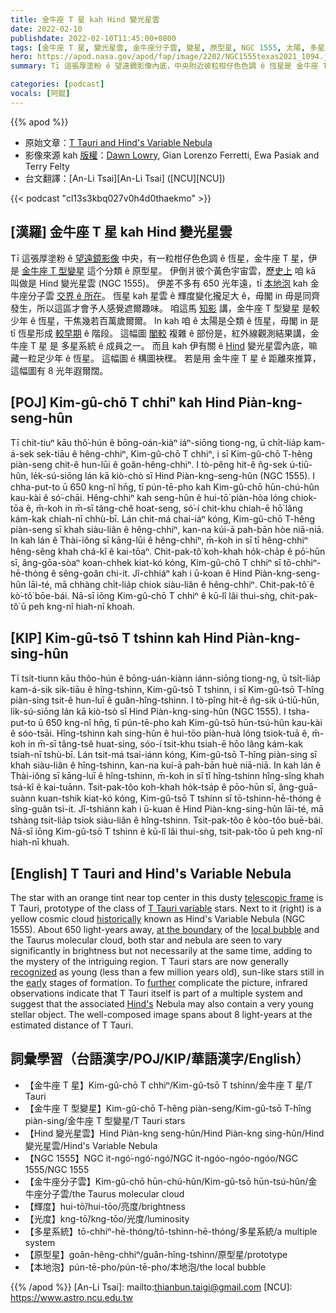 ```yaml
---
title: 金牛座 T 星 kah Hind 變光星雲
date: 2022-02-10
publishdate: 2022-02-10T11:45:00+0800
tags: [金牛座 T 星, 變光星雲, 金牛座分子雲, 變星, 原型星, NGC 1555, 太陽, 多星系統, 本地泡, 金牛座 T 型變星, 光度]
hero: https://apod.nasa.gov/apod/fap/image/2202/NGC1555texas2021_1094.jpg
summary: Tī 這張厚塗粉 ê 望遠鏡影像內底，中央附近彼粒柑仔色色調 ê 恆星是 金牛座 T 星，伊是 金牛座 T 變星這个分類 ê 原型星。

categories: [podcast]
vocals: [阿錕]
---
```


{{% apod %}}

- 原始文章：[T Tauri and Hind's Variable Nebula](https://apod.nasa.gov/apod/ap220210.html)
- 影像來源 kah [版權][copyright]：[Dawn Lowry](https://www.astrobin.com/users/lowry_pt/), Gian Lorenzo Ferretti, Ewa Pasiak and Terry Felty
- 台文翻譯：[An-Li Tsai][An-Li Tsai] ([NCU][NCU])

{{< podcast "cl13s3kbq027v0h4d0thaekmo" >}}

## [漢羅] 金牛座 T 星 kah Hind 變光星雲
Tī 這張厚塗粉 ê [望遠鏡影像][telescopic frame] 中央，有一粒柑仔色色調 ê 恆星，金牛座 T 星，伊是 [金牛座 T 型變星][T Tauri variable] 這个分類 ê 原型星。
伊倒爿彼个黃色宇宙雲，[歷史上][historically] 咱 kā 叫做是 Hind 變光星雲 (NGC 1555)。
伊差不多有 650 光年遠，tī [本地泡][local bubble] kah 金牛座分子雲 [交界 ê 所在][at the boundary]。
恆星 kah 星雲 ê 輝度變化攏足大 ê，毋閣 in 毋是同齊發生，所以這區才會予人感覺遮爾趣味。
咱這馬 [知影][recognized] 講，金牛座 T 型變星 是較少年 ê 恆星，干焦幾若百萬歲爾爾。
In kah 咱 ê 太陽是仝類 ê 恆星，毋閣 in 是 tī 恆星形成 [較早期][early] ê 階段。
這幅圖 [閣較][further] 複雜 ê 部份是，紅外線觀測結果講，金牛座 T 星 是 多星系統 ê 成員之一。
而且 kah 伊有關 ê [Hind][Hind's] 變光星雲內底，嘛藏一粒足少年 ê 恆星。
這幅圖 ê 構圖袂䆀。
若是用 金牛座 T 星 ê 距離來推算，這幅圖有 8 光年遐爾闊。

## [POJ] Kim-gû-chō T chhiⁿ kah Hind Piàn-kng-seng-hûn
Tī chit-tiuⁿ kāu thô͘-hún ê bōng-oán-kiàⁿ iáⁿ-siōng tiong-ng, ū chi̍t-lia̍p kam-á-sek sek-tiāu ê hêng-chhiⁿ, Kim-gû-chō T chhiⁿ, i sī Kim-gû-chō T-hêng piàn-seng chit-ê hun-lūi ê goân-hêng-chhiⁿ.
I tò-pêng hit-ê n̂g-sek ú-tiū-hûn, le̍k-sú-siōng lán kā kiò-chò sī Hind Piàn-kng-seng-hûn (NGC 1555).
I chha-put-to ū 650 kng-nî hn̄g, tī pún-tē-pho kah Kim-gû-chō hūn-chú-hûn kau-kài ê só͘-chāi.
Hêng-chhiⁿ kah seng-hûn ê hui-tō͘ piàn-hòa lóng chiok-tōa ê, m̄-koh in m̄-sī tâng-chê hoat-seng, só͘-í chit-khu chiah-ē hō͘ lâng kám-kak chiah-nī chhù-bī.
Lán chit-má chai-iáⁿ kóng, Kim-gû-chō T-hêng piàn-seng sī khah siàu-liân ê hêng-chhiⁿ, kan-na kúi-ā pah-bān hòe niā-niā.
In kah lán ê Thài-iông sī kāng-lūi ê hêng-chhiⁿ, m̄-koh in sī tī hêng-chhiⁿ hêng-sêng khah chá-kî ê kai-tōaⁿ.
Chit-pak-tô͘ koh-khah ho̍k-cha̍p ê pō͘-hūn sī, âng-gōa-sòaⁿ koan-chhek kiat-kó kóng, Kim-gû-chō T chhiⁿ sī tō-chhiⁿ-hē-thóng ê sêng-goân chi-it.
Jî-chhiáⁿ kah i ū-koan ê Hind Piàn-kng-seng-hûn lāi-té, mā chhàng chi̍t-lia̍p chiok siàu-liân ê hêng-chhiⁿ.
Chit-pak-tô͘ ê kò͘-tô͘ bōe-bái.
Nā-sī iōng Kim-gû-chō T chhiⁿ ê kū-lî lâi thui-sǹg, chit-pak-tô͘ ū peh kng-nî hiah-nī khoah.


## [KIP] Kim-gû-tsō T tshinn kah Hind Piàn-kng-sing-hûn
Tī tsit-tiunn kāu thôo-hún ê bōng-uán-kiànn iánn-siōng tiong-ng, ū tsi̍t-lia̍p kam-á-sik sik-tiāu ê hîng-tshinn, Kim-gû-tsō T tshinn, i sī Kim-gû-tsō T-hîng piàn-sing tsit-ê hun-luī ê guân-hîng-tshinn.
I tò-pîng hit-ê n̂g-sik ú-tiū-hûn, li̍k-sú-siōng lán kā kiò-tsò sī Hind Piàn-kng-sing-hûn (NGC 1555).
I tsha-put-to ū 650 kng-nî hn̄g, tī pún-tē-pho kah Kim-gû-tsō hūn-tsú-hûn kau-kài ê sóo-tsāi.
Hîng-tshinn kah sing-hûn ê hui-tōo piàn-huà lóng tsiok-tuā ê, m̄-koh in m̄-sī tâng-tsê huat-sing, sóo-í tsit-khu tsiah-ē hōo lâng kám-kak tsiah-nī tshù-bī.
Lán tsit-má tsai-iánn kóng, Kim-gû-tsō T-hîng piàn-sing sī khah siàu-liân ê hîng-tshinn, kan-na kuí-ā pah-bān huè niā-niā.
In kah lán ê Thài-iông sī kāng-luī ê hîng-tshinn, m̄-koh in sī tī hîng-tshinn hîng-sîng khah tsá-kî ê kai-tuānn.
Tsit-pak-tôo koh-khah ho̍k-tsa̍p ê pōo-hūn sī, âng-guā-suànn kuan-tshik kiat-kó kóng, Kim-gû-tsō T tshinn sī tō-tshinn-hē-thóng ê sîng-guân tsi-it.
Jî-tshiánn kah i ū-kuan ê Hind Piàn-kng-sing-hûn lāi-té, mā tshàng tsi̍t-lia̍p tsiok siàu-liân ê hîng-tshinn.
Tsit-pak-tôo ê kòo-tôo buē-bái.
Nā-sī iōng Kim-gû-tsō T tshinn ê kū-lî lâi thui-sǹg, tsit-pak-tôo ū peh kng-nî hiah-nī khuah.

## [English] T Tauri and Hind's Variable Nebula
The star with an orange tint near top center in this dusty [telescopic frame][telescopic frame] is T Tauri, prototype of the class of [T Tauri variable][T Tauri variable] stars.
Next to it (right) is a yellow cosmic cloud [historically][historically] known as Hind's Variable Nebula (NGC 1555).
About 650 light-years away, [at the boundary][at the boundary] of the [local bubble][local bubble] and the Taurus molecular cloud, both star and nebula are seen to vary significantly in brightness but not necessarily at the same time, adding to the mystery of the intriguing region.
T Tauri stars are now generally [recognized][recognized] as young (less than a few million years old), sun-like stars still in the [early][early] stages of formation.
To [further][further] complicate the picture, infrared observations indicate that T Tauri itself is part of a multiple system and suggest that the associated [Hind's][Hind's] Nebula may also contain a very young stellar object.
The well-composed image spans about 8 light-years at the estimated distance of T Tauri.

## 詞彙學習（台語漢字/POJ/KIP/華語漢字/English）
- 【金牛座 T 星】Kim-gû-chō T chhiⁿ/Kim-gû-tsō T tshinn/金牛座 T 星/T Tauri
- 【金牛座 T 型變星】Kim-gû-chō T-hêng piàn-seng/Kim-gû-tsō T-hîng piàn-sing/金牛座 T 型變星/T Tauri stars
- 【Hind 變光星雲】Hind Piàn-kng seng-hûn/Hind Piàn-kng sing-hûn/Hind 變光星雲/Hind's Variable Nebula
- 【NGC 1555】NGC it-ngó͘-ngó͘-ngó͘/NGC it-ngóo-ngóo-ngóo/NGC 1555/NGC 1555
- 【金牛座分子雲】Kim-gû-chō hūn-chú-hûn/Kim-gû-tsō hūn-tsú-hûn/金牛座分子雲/the Taurus molecular cloud
- 【輝度】hui-tō͘/hui-tōo/亮度/brightness
- 【光度】kng-tō͘/kng-tōo/光度/luminosity
- 【多星系統】tō-chhiⁿ-hē-thóng/tō-tshinn-hē-thóng/多星系統/a multiple system
- 【原型星】goân-hêng-chhiⁿ/guân-hîng-tshinn/原型星/prototype
- 【本地泡】pún-tē-pho/pún-tē-pho/本地泡/the local bubble

{{% /apod %}}
[An-Li Tsai]: mailto:thianbun.taigi@gmail.com
[NCU]: https://www.astro.ncu.edu.tw

[copyright]: https://apod.nasa.gov/apod/fap/lib/about_apod.html#srapply

[telescopic frame]:https://www.astrobin.com/tntkhi/
[T Tauri variable]:http://www.aavso.org/vsots_ttau
[historically]:http://adsabs.harvard.edu/doi/10.1086/145232
[at the boundary]:https://arxiv.org/abs/2201.05124
[local bubble]:https://skyandtelescope.org/astronomy-news/1000-light-year-bubble-is-the-source-of-all-nearby-baby-stars/?utm_source=cc&utm_medium=newsletter
[recognized]:https://www.nasa.gov/content/goddard/hubble-catches-jets-bubbles-bursts-of-light-in-taurus/
[early]:http://hyperphysics.phy-astr.gsu.edu/hbase/astro/gravc.html
[further]:http://arxiv.org/abs/astro-ph/0406337
[Hind's]:http://www.daviddarling.info/encyclopedia/H/Hind.html
